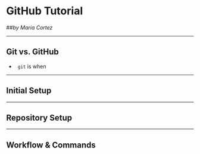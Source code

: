 # GitHub Tutorial

##_by Maria Cortez_

---
## Git   vs. GitHub
 
* ` git` is when 


 ---

## Initial Setup
---


## Repository Setup



---
## Workflow & Commands